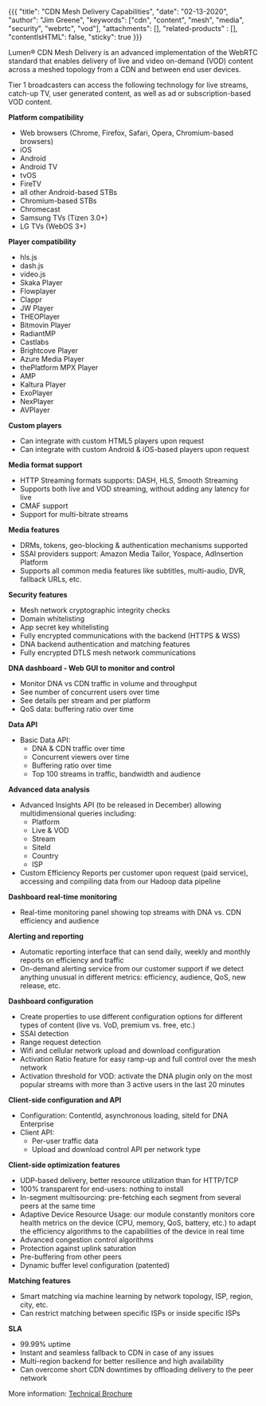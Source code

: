 {{{
  "title": "CDN Mesh Delivery Capabilities",
  "date": "02-13-2020",
  "author": "Jim Greene",
  "keywords": ["cdn", "content", "mesh", "media", "security", "webrtc", "vod"],
  "attachments": [],
  "related-products" : [],
  "contentIsHTML": false,
  "sticky": true
}}}

Lumen® CDN Mesh Delivery is an advanced implementation of the WebRTC standard that enables delivery of live and video on-demand (VOD) content across a meshed topology from a CDN and between end user devices.

Tier 1 broadcasters can access the following technology for live streams, catch-up TV, user generated content, as well as ad or subscription-based VOD content.

**Platform compatibility**

* Web browsers (Chrome, Firefox, Safari, Opera, Chromium-based browsers)
* iOS
* Android
* Android TV
* tvOS
* FireTV
* all other Android-based STBs
* Chromium-based STBs
* Chromecast
* Samsung TVs (Tizen 3.0+)
* LG TVs (WebOS 3+)

**Player compatibility**

* hls.js
* dash.js
* video.js
* Skaka Player
* Flowplayer
* Clappr
* JW Player
* THEOPlayer
* Bitmovin Player
* RadiantMP
* Castlabs
* Brightcove Player
* Azure Media Player
* thePlatform MPX Player
* AMP
* Kaltura Player
* ExoPlayer
* NexPlayer
* AVPlayer

**Custom players**

* Can integrate with custom HTML5 players upon request
* Can integrate with custom Android & iOS-based players upon request

**Media format support**

* HTTP Streaming formats supports: DASH, HLS, Smooth Streaming
* Supports both live and VOD streaming, without adding any latency for live
* CMAF support
* Support for multi-bitrate streams

**Media features**

* DRMs, tokens, geo-blocking & authentication mechanisms supported
* SSAI providers support: Amazon Media Tailor, Yospace, AdInsertion Platform
* Supports all common media features like subtitles, multi-audio, DVR, fallback URLs, etc.

**Security features**

* Mesh network cryptographic integrity checks
* Domain whitelisting
* App secret key whitelisting
* Fully encrypted communications with the backend (HTTPS & WSS)
* DNA backend authentication and matching features
* Fully encrypted DTLS mesh network communications

**DNA dashboard - Web GUI to monitor and control**

* Monitor DNA vs CDN traffic in volume and throughput
* See number of concurrent users over time
* See details per stream and per platform
* QoS data: buffering ratio over time

**Data API**

* Basic Data API:
   - DNA & CDN traffic over time
   - Concurrent viewers over time
   - Buffering ratio over time
   - Top 100 streams in traffic, bandwidth and audience

**Advanced data analysis**

* Advanced Insights API (to be released in December) allowing multidimensional queries including:
   - Platform
   - Live & VOD
   - Stream
   - SiteId
   - Country
   - ISP
* Custom Efficiency Reports per customer upon request (paid service), accessing and compiling data from our Hadoop data pipeline

**Dashboard real-time monitoring**

* Real-time monitoring panel showing top streams with DNA vs. CDN efficiency and audience

**Alerting and reporting**

* Automatic reporting interface that can send daily, weekly and monthly reports on efficiency and traffic
* On-demand alerting service from our customer support if we detect anything unusual in different metrics: efficiency, audience, QoS, new release, etc.

**Dashboard configuration**

* Create properties to use different configuration options for different types of content (live vs. VoD, premium vs. free, etc.)
* SSAI detection
* Range request detection
* Wifi and cellular network upload and download configuration
* Activation Ratio feature for easy ramp-up and full control over the mesh network
* Activation threshold for VOD: activate the DNA plugin only on the most popular streams with more than 3 active users in the last 20 minutes

**Client-side configuration and API**

* Configuration: ContentId, asynchronous loading, siteId for DNA Enterprise
* Client API:
   - Per-user traffic data
   - Upload and download control API per network type

**Client-side optimization features**

* UDP-based delivery, better resource utilization than for HTTP/TCP
* 100% transparent for end-users: nothing to install
* In-segment multisourcing: pre-fetching each segment from several peers at the same time
* Adaptive Device Resource Usage: our module constantly monitors core health metrics on the device (CPU, memory, QoS, battery, etc.) to adapt the efficiency algorithms to the capabilities of the device in real time
* Advanced congestion control algorithms
* Protection against uplink saturation
* Pre-buffering from other peers
* Dynamic buffer level configuration (patented)

**Matching features**

* Smart matching via machine learning by network topology, ISP, region, city, etc.
* Can restrict matching between specific ISPs or inside specific ISPs

**SLA**

* 99.99% uptime
* Instant and seamless fallback to CDN in case of any issues
* Multi-region backend for better resilience and high availability
* Can overcome short CDN downtimes by offloading delivery to the peer network

More information: [Technical Brochure](https://www.ctl.io/lp/resources/cdn-mesh-delivery-technical-brochure)
